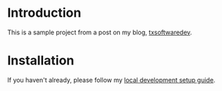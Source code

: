 # Introduction
This is a sample project from a post on my blog, [txsoftwaredev](https://txsoftwaredev.com/2023/10/14/powerball-lottery-number-generator/).
# Installation
If you haven't already, please follow my [local development setup guide](https://www.txsoftwaredev.com/local-development-setup/).